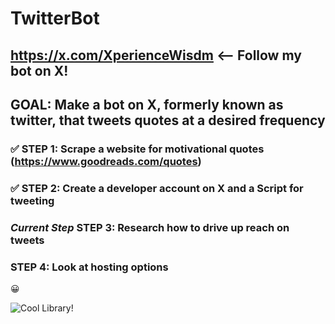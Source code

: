 # TwitterBot

## https://x.com/XperienceWisdm <-- Follow my bot on X!
## GOAL: Make a bot on X, formerly known as twitter, that tweets quotes at a desired frequency

### &#x2705; STEP 1: Scrape a website for motivational quotes (https://www.goodreads.com/quotes)

### &#x2705; STEP 2: Create a developer account on X and a Script for tweeting

### *Current Step* STEP 3: Research how to drive up reach on tweets

### STEP 4: Look at hosting options

&#x1F600;

![Cool Library!](https://images.jpost.com/image/upload/q_auto/c_fill,g_faces:center,h_537,w_822/565070)